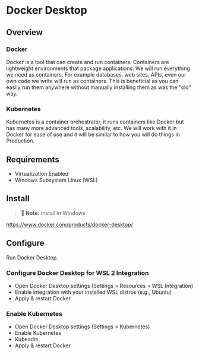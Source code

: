 # Docker Desktop

## Overview

### Docker
Docker is a tool that can create and run containers. Containers are lightweight environments that package applications. We will run everything we need as containers. For example databases, web sites, APIs, even our own code we write will run as containers. This is beneficial as you can easily run them anywhere without manually installing them as was the "old" way.

### Kubernetes
Kubernetes is a container orchestrator, it runs containers like Docker but has many more advanced tools, scalability, etc. We will work with it in Docker for ease of use and it will be similar to how you will do things in Production.

## Requirements

- Virtualization Enabled
- Windows Subsystem Linux (WSL)

## Install

> **📝 Note:** Install in Windows

https://www.docker.com/products/docker-desktop/


## Configure
Run Docker Desktop. 

### Configure Docker Desktop for WSL 2 Integration
- Open Docker Desktop settings (Settings > Resources > WSL Integration)
- Enable integration with your installed WSL distros (e.g., Ubuntu)
- Apply & restart Docker

### Enable Kubernetes
- Open Docker Desktop settings (Settings > Kubernetes)
- Enable Kubernetes
- Kubeadm
- Apply & restart Docker